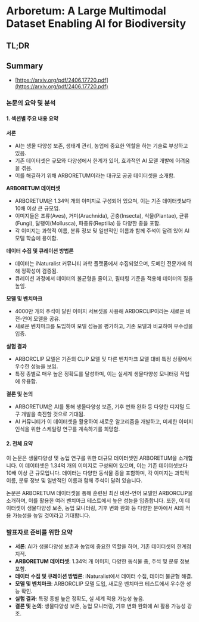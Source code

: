 # Arboretum: A Large Multimodal Dataset Enabling AI for Biodiversity
## TL;DR
## Summary
- [https://arxiv.org/pdf/2406.17720.pdf](https://arxiv.org/pdf/2406.17720.pdf)

### 논문의 요약 및 분석

#### 1. 섹션별 주요 내용 요약

**서론**
- AI는 생물 다양성 보존, 생태계 관리, 농업에 중요한 역할을 하는 기술로 부상하고 있음.
- 기존 데이터셋은 규모와 다양성에서 한계가 있어, 효과적인 AI 모델 개발에 어려움을 겪음.
- 이를 해결하기 위해 ARBORETUM이라는 대규모 공공 데이터셋을 소개함.

**ARBORETUM 데이터셋**
- ARBORETUM은 1.34억 개의 이미지로 구성되어 있으며, 이는 기존 데이터셋보다 10배 이상 큰 규모임.
- 이미지들은 조류(Aves), 거미(Arachnida), 곤충(Insecta), 식물(Plantae), 균류(Fungi), 달팽이(Mollusca), 파충류(Reptilia) 등 다양한 종을 포함.
- 각 이미지는 과학적 이름, 분류 정보 및 일반적인 이름과 함께 주석이 달려 있어 AI 모델 학습에 용이함.

**데이터 수집 및 큐레이션 방법론**
- 데이터는 iNaturalist 커뮤니티 과학 플랫폼에서 수집되었으며, 도메인 전문가에 의해 정확성이 검증됨.
- 큐레이션 과정에서 데이터의 불균형을 줄이고, 필터링 기준을 적용해 데이터의 질을 높임.

**모델 및 벤치마크**
- 4000만 개의 주석이 달린 이미지 서브셋을 사용해 ARBORCLIP이라는 새로운 비전-언어 모델을 공유.
- 새로운 벤치마크를 도입하여 모델 성능을 평가하고, 기존 모델과 비교하여 우수성을 입증.

**실험 결과**
- ARBORCLIP 모델은 기존의 CLIP 모델 및 다른 벤치마크 모델 대비 특정 상황에서 우수한 성능을 보임.
- 특정 종별로 매우 높은 정확도를 달성하며, 이는 실세계 생물다양성 모니터링 작업에 유용함.

**결론 및 논의**
- ARBORETUM은 AI를 통해 생물다양성 보존, 기후 변화 완화 등 다양한 디지털 도구 개발을 촉진할 것으로 기대됨.
- AI 커뮤니티가 이 데이터셋을 활용하여 새로운 알고리즘을 개발하고, 미세한 이미지 인식을 위한 스케일링 연구를 계속하기를 희망함.

#### 2. 전체 요약

이 논문은 생물다양성 및 농업 연구를 위한 대규모 데이터셋인 ARBORETUM을 소개합니다. 이 데이터셋은 1.34억 개의 이미지로 구성되어 있으며, 이는 기존 데이터셋보다 10배 이상 큰 규모입니다. 데이터는 다양한 동식물 종을 포함하며, 각 이미지는 과학적 이름, 분류 정보 및 일반적인 이름과 함께 주석이 달려 있습니다.

논문은 ARBORETUM 데이터셋을 통해 훈련된 최신 비전-언어 모델인 ARBORCLIP을 소개하며, 이를 활용한 여러 벤치마크 테스트에서 높은 성능을 입증합니다. 또한, 이 데이터셋이 생물다양성 보존, 농업 모니터링, 기후 변화 완화 등 다양한 분야에서 AI의 적용 가능성을 높일 것이라고 기대합니다.

### 발표자료 준비를 위한 요약

- **서론**: AI가 생물다양성 보존과 농업에 중요한 역할을 하며, 기존 데이터셋의 한계점 지적.
- **ARBORETUM 데이터셋**: 1.34억 개 이미지, 다양한 동식물 종, 주석 및 분류 정보 포함.
- **데이터 수집 및 큐레이션 방법론**: iNaturalist에서 데이터 수집, 데이터 불균형 해결.
- **모델 및 벤치마크**: ARBORCLIP 모델 도입, 새로운 벤치마크 테스트에서 우수한 성능 확인.
- **실험 결과**: 특정 종별 높은 정확도, 실 세계 적용 가능성 높음.
- **결론 및 논의**: 생물다양성 보존, 농업 모니터링, 기후 변화 완화에 AI 활용 가능성 강조.